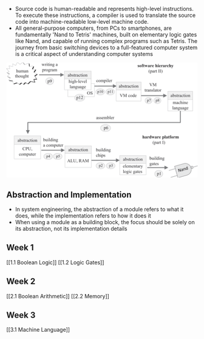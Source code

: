 - Source code is human-readable and represents high-level instructions. To execute these instructions, a compiler is used to translate the source code into machine-readable low-level machine code.
- All general-purpose computers, from PCs to smartphones, are fundamentally 'Nand to Tetris' machines, built on elementary logic gates like Nand, and capable of running complex programs such as Tetris. The journey from basic switching devices to a full-featured computer system is a critical aspect of understanding computer systems

![Pasted%20image%2020230725033006.jpg](/Images/Pasted%20image%2020230725033006.jpg)

## Abstraction and Implementation
- In system engineering, the abstraction of a module refers to what it does, while the implementation refers to how it does it
- When using a module as a building block, the focus should be solely on its abstraction, not its implementation details

## Week 1

[[1.1 Boolean Logic]]
[[1.2 Logic Gates]]

## Week 2

[[2.1 Boolean Arithmetic]]
[[2.2 Memory]]

## Week 3
[[3.1 Machine Language]]
